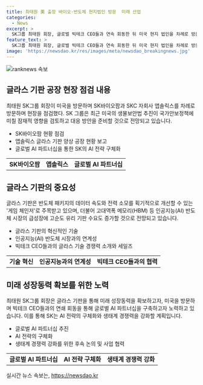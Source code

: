 ```yaml
---
title: 최태원 美 출장 바이오·반도체 현지법인 방문  미래 산업
categories:
  - News
excerpt: >
  SK그룹 최태원 회장, 글로벌 빅테크 CEO들과 연속 회동한 뒤 미국 현지 법인을 차례로 방문해 출장 중. SK바이오팜과 SKC 앱솔릭스 현지법인을 점검한 최 회장은 글라스 기판 양상 공장을 둘러보며 AI 파트너십을 강화하고자 했다. 바이오 의약품 세노바메이트의 성공에 격려하고, 글라스 기판 기술 경쟁력을 소개하며 미래 성장 동력을 모색했다. SK는 빅테크와의 파트너십을 통해 AI 전략을 강화하고 생태계 경쟁력을 높일 계획이다.
feature_text: >
  SK그룹 최태원 회장, 글로벌 빅테크 CEO들과 연속 회동한 뒤 미국 현지 법인을 차례로 방문해 출장 중. SK바이오팜과 SKC 앱솔릭스 현지법인을 점검한 최 회장은 글라스 기판 양상 공장을 둘러보며 AI 파트너십을 강화하고자 했다. 바이오 의약품 세노바메이트의 성공에 격려하고, 글라스 기판 기술 경쟁력을 소개하며 미래 성장 동력을 모색했다. SK는 빅테크와의 파트너십을 통해 AI 전략을 강화하고 생태계 경쟁력을 높일 계획이다.
image: 'https://newsdao.kr/res/images/meta/newsdao_breakingnews.jpg'
---
```


<p><img src="https://newsdao.kr/res/images/meta/newsdao_breakingnews.jpg" alt="ranknews 속보" /></p>

<h2 data-ke-size="size26">글라스 기판 공장 현장 점검 내용</h2>

<p data-ke-size="size16">최태원 SK그룹 회장이 미국을 방문하며 SK바이오팜과 SKC 자회사 앱솔릭스를 차례로 방문하며 현장을 점검했다. SK 그룹은 최근 미국의 생물보안법 추진이 국가안보정책에 미칠 잠재적 영향을 검토하고 대응 방안을 준비할 것으로 전망되고 있습니다.</p>

<ul>
  <li>SK바이오팜 현황 점검</li>
  <li>앱솔릭스 글라스 기판 양상 공장 현황 보고</li>
  <li>글로벌 AI 파트너십을 통한 SK의 AI 전략 구체화</li>
</ul>

<table>
  <tr>
    <td style="text-align: center; height: 17px;"><b>SK바이오팜</b></td>
    <td style="text-align: center; height: 17px;"><b>앱솔릭스</b></td>
    <td style="text-align: center; height: 17px;"><b>글로벌 AI 파트너십</b></td>
  </tr>
</table>

<h2 data-ke-size="size26">글라스 기판의 중요성</h2>

<p data-ke-size="size16">글라스 기판은 반도체 패키지의 데이터 속도와 전력 소모를 획기적으로 개선할 수 있는 '게임 체인저'로 주목받고 있으며, 더불어 고대역폭 메모리(HBM) 등 인공지능(AI) 반도체 시장의 급성장에 고순도 유리 기판 수요도 증가할 것으로 전망되고 있습니다.</p>

<ul>
  <li>글라스 기판의 혁신적인 기술</li>
  <li>인공지능(AI) 반도체 시장과의 연계성</li>
  <li>빅테크 CEO들과의 글라스 기술 경쟁력 소개와 세일즈</li>
</ul>

<table>
  <tr>
    <td style="text-align: center; height: 17px;"><b>기술 혁신</b></td>
    <td style="text-align: center; height: 17px;"><b>인공지능과의 연계성</b></td>
    <td style="text-align: center; height: 17px;"><b>빅테크 CEO들과의 협력</b></td>
  </tr>
</table>

<h2 data-ke-size="size26">미래 성장동력 확보를 위한 노력</h2>

<p data-ke-size="size16">최태원 SK그룹 회장은 글라스 기판을 통해 미래 성장동력을 확보하고자, 미국을 방문하며 빅테크 CEO들과의 연쇄 회동을 통해 글로벌 AI 파트너십을 구축하고자 노력하고 있습니다. 이를 통해 SK는 AI 전략의 구체화와 생태계 경쟁력을 강화할 계획입니다.</p>

<ul>
  <li>글로벌 AI 파트너십 추진</li>
  <li>AI 전략의 구체화</li>
  <li>생태계 경쟁력 강화를 위한 후속 논의 및 사업 협력</li>
</ul>

<table>
  <tr>
    <td style="text-align: center; height: 17px;"><b>글로벌 AI 파트너십</b></td>
    <td style="text-align: center; height: 17px;"><b>AI 전략 구체화</b></td>
    <td style="text-align: center; height: 17px;"><b>생태계 경쟁력 강화</b></td>
  </tr>
</table>
실시간 뉴스 속보는, <a href="https://newsdao.kr" rel="dofollow">https://newsdao.kr</a>


